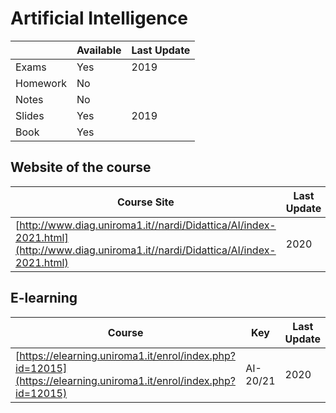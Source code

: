 # Artificial Intelligence 

|   | Available | Last Update |
| ------------- | ------------- | ------------ |
| Exams | Yes | 2019 |
| Homework  | No |  |
| Notes  | No | |
| Slides | Yes | 2019 |
| Book | Yes | |

## Website of the course

| Course Site | Last Update|
| ------------- | ------------- | 
|[http://www.diag.uniroma1.it//nardi/Didattica/AI/index-2021.html](http://www.diag.uniroma1.it//nardi/Didattica/AI/index-2021.html) | 2020|

## E-learning

| Course | Key | Last Update|
| ------------- | ------------- | ------------ |
|[https://elearning.uniroma1.it/enrol/index.php?id=12015](https://elearning.uniroma1.it/enrol/index.php?id=12015) | AI-20/21 | 2020|
